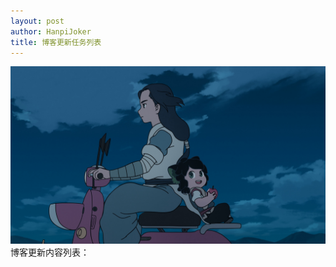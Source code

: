 ```yaml
---
layout: post
author: HanpiJoker
title: 博客更新任务列表
---
```

![Title Page](https://raw.githubusercontent.com/HanpiJoker/hanpijoker.github.io/default_web_pictures/pictures/20210423002846.jpg)
博客更新内容列表：

